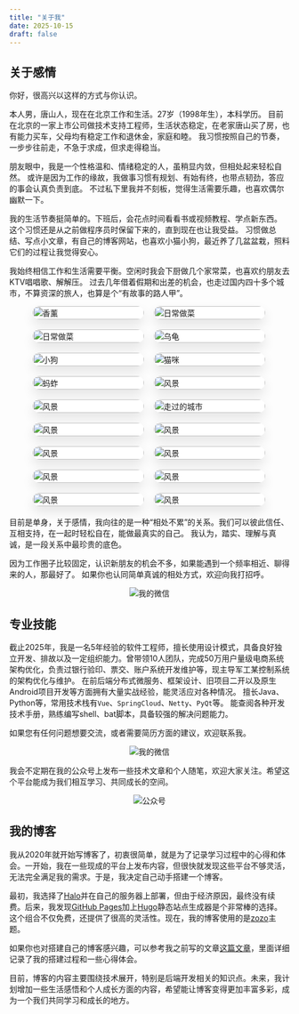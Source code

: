 ```yaml
---
title: "关于我"
date: 2025-10-15
draft: false
---
```




## 关于感情
你好，很高兴以这样的方式与你认识。

本人男，唐山人，现在在北京工作和生活。27岁（1998年生），本科学历。
目前在北京的一家上市公司做技术支持工程师，生活状态稳定，在老家唐山买了房，也有能力买车，父母均有稳定工作和退休金，家庭和睦。
我习惯按照自己的节奏，一步步往前走，不急于求成，但求走得稳当。

朋友眼中，我是一个性格温和、情绪稳定的人，虽稍显内敛，但相处起来轻松自然。
或许是因为工作的缘故，我做事习惯有规划、有始有终，也带点韧劲，答应的事会认真负责到底。
不过私下里我并不刻板，觉得生活需要乐趣，也喜欢偶尔幽默一下。

我的生活节奏挺简单的。下班后，会花点时间看看书或视频教程、学点新东西。
这个习惯还是从之前做程序员时保留下来的，直到现在也让我受益。
习惯做总结、写点小文章，有自己的博客网站，也喜欢小猫小狗，最近养了几盆盆栽，照料它们的过程让我觉得安心。

我始终相信工作和生活需要平衡。空闲时我会下厨做几个家常菜，也喜欢约朋友去KTV唱唱歌、解解压。
过去几年借着假期和出差的机会，也走过国内四十多个城市，不算资深的旅人，也算是个“有故事的路人甲”。

<style>
    .img-item {
        border-radius: 12px;
        overflow: hidden;
        flex: 1 1 200px; 
        box-shadow: 0 10px 20px rgba(0,0,0,0.1); 
        transition: transform 0.3s ease, box-shadow 0.3s ease; 
        background-color: #fff;
        grid-row-end: span 18;
        margin: 0 3px 3px 0;
        display: flex;
        flex-direction: column;
        justify-content: center;
        align-items: center;
        max-width: 200px;
        max-height: 200px;
    }
    .img-item img {
        width: 100%;
        height: auto;
        border-radius: 8px;
        object-fit: cover;
    }

    .img-container{
        display: flex;
        flex-wrap: wrap;
        gap: 15px;
        justify-content: center;
        margin-bottom: 15px;
    }

</style>

<div class="img-container">
  <div class="img-item">
    <img src="/posts/annex/images/me/香薰.jpg" alt="香薰" style="width: 100%; height: auto; border-radius: 8px;">
  </div>
  <div class="img-item">
    <img src="/posts/annex/images/me/日常做菜-1.jpg" alt="日常做菜" style="width: 100%; height: auto; border-radius: 8px;">
  </div>
  <div class="img-item">
    <img src="/posts/annex/images/me/日常做菜-2.jpg" alt="日常做菜" style="width: 100%; height: auto; border-radius: 8px;">
  </div>
  <div class="img-item">
    <img src="/posts/annex/images/me/乌龟.jpg" alt="乌龟" style="width: 100%; height: auto; border-radius: 8px;">
  </div>
  <div class="img-item">
    <img src="/posts/annex/images/me/小狗.jpg" alt="小狗" style="width: 100%; height: auto; border-radius: 8px;">
  </div>
  <div class="img-item">
    <img src="/posts/annex/images/me/猫咪.jpg" alt="猫咪" style="width: 100%; height: auto; border-radius: 8px;">
  </div>
  <div class="img-item">
    <img src="/posts/annex/images/me/蚂蚱.jpg" alt="蚂蚱" style="width: 100%; height: auto; border-radius: 8px;">
  </div>
  <div class="img-item">
    <img src="/posts/annex/images/me/我-1.jpg" alt="风景" style="width: 100%; height: auto; border-radius: 8px;">
  </div>
  <div class="img-item">
    <img src="/posts/annex/images/me/我-2.jpg" alt="风景" style="width: 100%; height: auto; border-radius: 8px;">
  </div>
  <div class="img-item">
    <img src="/posts/annex/images/me/走过的城市.png" alt="走过的城市" style="width: 100%; height: auto; border-radius: 8px;">
  </div>
  <div class="img-item">
    <img src="/posts/annex/images/me/风景-1.jpg" alt="风景" style="width: 100%; height: auto; border-radius: 8px;">
  </div>
   <div class="img-item">
    <img src="/posts/annex/images/me/风景-2.jpg" alt="风景" style="width: 100%; height: auto; border-radius: 8px;">
  </div>
  <div class="img-item">
    <img src="/posts/annex/images/me/风景-3.jpg" alt="风景" style="width: 100%; height: auto; border-radius: 8px;">
  </div>
  <div class="img-item">
    <img src="/posts/annex/images/me/风景-4.jpg" alt="风景" style="width: 100%; height: auto; border-radius: 8px;">
  </div>
  <div class="img-item">
    <img src="/posts/annex/images/me/风景-5.jpg" alt="风景" style="width: 100%; height: auto; border-radius: 8px;">
  </div>
  <div class="img-item">
    <img src="/posts/annex/images/me/风景-6.jpg" alt="风景" style="width: 100%; height: auto; border-radius: 8px;">
  </div>
  <div class="img-item">
    <img src="/posts/annex/images/me/风景-7.jpg" alt="风景" style="width: 100%; height: auto; border-radius: 8px;">
  </div>
  <div class="img-item">
    <img src="/posts/annex/images/me/风景-8.jpg" alt="风景" style="width: 100%; height: auto; border-radius: 8px;">
  </div>
</div>

目前是单身，关于感情，我向往的是一种“相处不累”的关系。我们可以彼此信任、互相支持，在一起时轻松自在，能做最真实的自己。
我认为，踏实、理解与真诚，是一段关系中最珍贵的底色。

因为工作圈子比较固定，认识新朋友的机会不多，如果能遇到一个频率相近、聊得来的人，那最好了。
如果你也认同简单真诚的相处方式，欢迎向我打招呼。

<div style="text-align: center;">
    <img src="/posts/annex/images/me/我的微信.png" alt="我的微信" style="max-width: 33%; height: auto;">
</div>

## 专业技能
截止2025年，我是一名5年经验的软件工程师，擅长使用设计模式，具备良好独立开发、排故以及一定组织能力。曾带领10人团队，完成50万用户量级电商系统架构优化，负责过银行验印、票交、账户系统开发维护等，现主导军工某控制系统的架构优化与维护。
在前后端分布式微服务、框架设计、旧项目二开以及原生Android项目开发等方面拥有大量实战经验，能灵活应对各种情况。
擅长Java、Python等，常用技术栈有`Vue`、`SpringCloud`、`Netty`、`PyQt`等。
能查阅各种开发技术手册，熟练编写shell、bat脚本，具备较强的解决问题能力。

如果您有任何问题想要交流，或者需要简历方面的建议，欢迎联系我。

<div style="text-align: center;">
    <img src="/posts/annex/images/me/我的微信.png" alt="我的微信" style="max-width: 33%; height: auto;">
</div>

我会不定期在我的公众号上发布一些技术文章和个人随笔，欢迎大家关注。希望这个平台能成为我们相互学习、共同成长的空间。
<div style="text-align: center;">
    <img src="/posts/annex/images/me/公众号二维码.jpg" alt="公众号" style="max-width: 50%; height: auto;">
</div>

## 我的博客
我从2020年就开始写博客了，初衷很简单，就是为了记录学习过程中的心得和体会。一开始，我在一些现成的平台上发布内容，但很快就发现这些平台不够灵活，无法完全满足我的需求。于是，我决定自己动手搭建一个博客。

最初，我选择了[Halo](https://gitee.com/halo-dev/halo)并在自己的服务器上部署，但由于经济原因，最终没有续费。后来，我发现[GitHub Pages](https://docs.github.com/zh/pages/getting-started-with-github-pages)加上[Hugo](https://gohugo.io)静态站点生成器是个非常棒的选择。这个组合不仅免费，还提供了很高的灵活性。现在，我的博客使用的是[zozo](https://github.com/varkai/hugo-theme-zozo)主题。

如果你也对搭建自己的博客感兴趣，可以参考我之前写的文章[这篇文章](/posts/essays/build-blog/)，里面详细记录了我的搭建过程和一些心得体会。

目前，博客的内容主要围绕技术展开，特别是后端开发相关的知识点。未来，我计划增加一些生活感悟和个人成长方面的内容，希望能让博客变得更加丰富多彩，成为一个我们共同学习和成长的地方。


